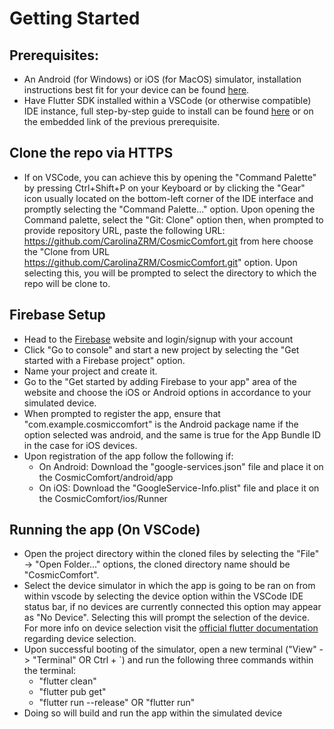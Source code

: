 <!-- Start of new README content -->
# Getting Started

## Prerequisites:
- An Android (for Windows) or iOS (for MacOS) simulator, installation instructions best fit for your device can be found [here](https://docs.flutter.dev/get-started/install).
- Have Flutter SDK installed within a VSCode (or otherwise compatible) IDE instance, full step-by-step guide to install can be found [here](https://docs.flutter.dev/tools/vs-code) or on the embedded link of the previous prerequisite.

## Clone the repo via HTTPS
- If on VSCode, you can achieve this by opening the "Command Palette" by pressing Ctrl+Shift+P on your Keyboard or by clicking the "Gear" icon usually located on the bottom-left corner of the IDE interface and promptly selecting the "Command Palette..." option. Upon opening the Command palette, select the "Git: Clone" option then, when prompted to provide repository URL, paste the following URL: https://github.com/CarolinaZRM/CosmicComfort.git from here choose the "Clone from URL https://github.com/CarolinaZRM/CosmicComfort.git" option. Upon selecting this, you will be prompted to select the directory to which the repo will be clone to.

## Firebase Setup
- Head to the [Firebase](https://firebase.google.com/) website and login/signup with your account
- Click "Go to console" and start a new project by selecting the "Get started with a Firebase project" option.
- Name your project and create it.
- Go to the "Get started by adding Firebase to your app" area of the website and choose the iOS or Android options in accordance to your simulated device.
- When prompted to register the app, ensure that "com.example.cosmiccomfort" is the Android package name if the option selected was android, and the same is true for the App Bundle ID in the case for iOS devices.
- Upon registration of the app follow the following if:
  - On Android: Download the "google-services.json" file and place it on the CosmicComfort/android/app
  - On iOS: Download the "GoogleService-Info.plist" file and place it on the CosmicComfort/ios/Runner
## Running the app (On VSCode)
- Open the project directory within the cloned files by selecting the "File" -> "Open Folder..." options, the cloned directory name should be "CosmicComfort".
- Select the device simulator in which the app is going to be ran on from within vscode by selecting the device option within the VSCode IDE status bar, if no devices are currently connected this option may appear as "No Device". Selecting this will prompt the selection of the device. For more info on device selection visit the [official flutter documentation](https://docs.flutter.dev/tools/vs-code#:~:text=However%2C%20if%20you%20have%20multiple,use%20for%20running%20or%20debugging.) regarding device selection.
- Upon successful booting of the simulator, open a new terminal ("View" -> "Terminal" OR Ctrl + `) and run the following three commands within the terminal:
  - "flutter clean"
  - "flutter pub get"
  - "flutter run --release" OR "flutter run"
- Doing so will build and run the app within the simulated device

